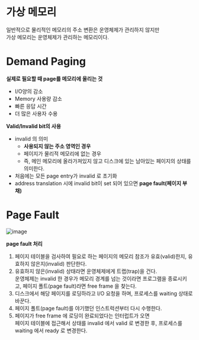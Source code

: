 # 가상 메모리 
일반적으로 물리적인 메모리의 주소 변환은 운영체제가 관리하지 않지만   
가상 메모리는 운영체제가 관리하는 메모리이다.   
  
# Demand Paging
**실제로 필요할 때 page를 메모리에 올리는 것**  
* I/O양의 감소 
* Memory 사용량 감소 
* 빠른 응답 시간 
* 더 많은 사용자 수용 

**Valid/Invalid bit의 사용**
* invalid 의 의미   
    * **사용되지 않는 주소 영역인 경우** 
    * 페이지가 물리적 메모리에 없는 경우    
    * 즉, 메인 메모리에 올라가져있지 않고 디스크에 있는 남아있는 페이지의 상태를 의미한다.   
* 처음에는 모든 page entry가 invalid 로 초기화   
* address translation 시에 invalid bit이 set 되어 있으면 **page fault(페이지 부채)**   

# Page Fault   

![image](https://user-images.githubusercontent.com/50267433/141418871-11e3b2bc-b47c-4498-a0ea-c017736b6ea5.png)   
   
**page fault 처리**  
1. 페이지 테이블을 검사하여 필요로 하는 페이지의 메모리 참조가 유효(valid)한지, 유효하지 않은지(invalid) 판단한다.   
2. 유효하지 않은(invalid) 상태라면 운영체제에게 트랩(trap)을 건다.     
   운영체제는 invalid 한 경우가 메모리 경계를 넘는 것이라면 프로그램을 종료시키고, 페이지 폴트(page fault)라면 free frame 을 찾는다.    
3. 디스크에서 해당 페이지를 로딩하라고 I/O 요청을 하며, 프로세스를 waiting 상태로 바꾼다.   
4. 페이지 폴트(page fault)를 야기했던 인스트럭션부터 다시 수행한다.   
5. 페이지가 free frame 에 로딩이 완료되었다는 인터럽트가 오면         
   페이지 테이블에 접근해서 상태를 invalid 에서 valid 로 변경한 후, 프로세스를 waiting 에서 ready 로 변경한다.     





